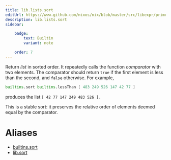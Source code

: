 ```yaml
---
title: lib.lists.sort
editUrl: https://www.github.com/nixos/nix/blob/master/src/libexpr/primops.cc
description: lib.lists.sort
sidebar:

    badge:
        text: Builtin
        variant: note

    order: 7
---
```


Return *list* in sorted order. It repeatedly calls the function
*comparator* with two elements. The comparator should return `true`
if the first element is less than the second, and `false` otherwise.
For example,

```nix
builtins.sort builtins.lessThan [ 483 249 526 147 42 77 ]
```

produces the list `[ 42 77 147 249 483 526 ]`.

This is a stable sort: it preserves the relative order of elements
deemed equal by the comparator.


# Aliases

- [builtins.sort](/nix-doc-comments/reference/builtins/builtins-sort)
- [lib.sort](/nix-doc-comments/reference/lib/lib-sort)


